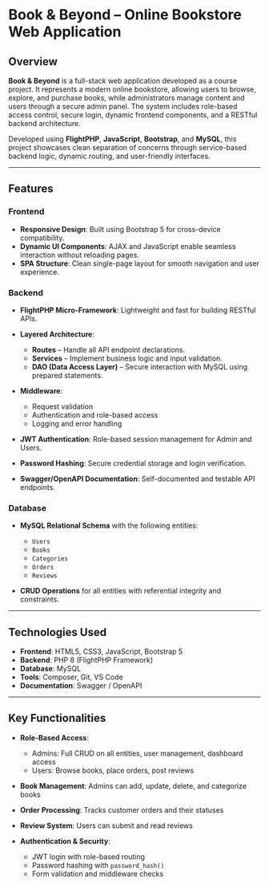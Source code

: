 

# Book & Beyond – Online Bookstore Web Application

## Overview

**Book & Beyond** is a full-stack web application developed as a course project. It represents a modern online bookstore, allowing users to browse, explore, and purchase books, while administrators manage content and users through a secure admin panel. The system includes role-based access control, secure login, dynamic frontend components, and a RESTful backend architecture.

Developed using **FlightPHP**, **JavaScript**, **Bootstrap**, and **MySQL**, this project showcases clean separation of concerns through service-based backend logic, dynamic routing, and user-friendly interfaces.

---

## Features

### Frontend

* **Responsive Design**: Built using Bootstrap 5 for cross-device compatibility.
* **Dynamic UI Components**: AJAX and JavaScript enable seamless interaction without reloading pages.
* **SPA Structure**: Clean single-page layout for smooth navigation and user experience.

### Backend

* **FlightPHP Micro-Framework**: Lightweight and fast for building RESTful APIs.
* **Layered Architecture**:

  * **Routes** – Handle all API endpoint declarations.
  * **Services** – Implement business logic and input validation.
  * **DAO (Data Access Layer)** – Secure interaction with MySQL using prepared statements.
* **Middleware**:

  * Request validation
  * Authentication and role-based access
  * Logging and error handling
* **JWT Authentication**: Role-based session management for Admin and Users.
* **Password Hashing**: Secure credential storage and login verification.
* **Swagger/OpenAPI Documentation**: Self-documented and testable API endpoints.

### Database

* **MySQL Relational Schema** with the following entities:

  * `Users`
  * `Books`
  * `Categories`
  * `Orders`
  * `Reviews`
* **CRUD Operations** for all entities with referential integrity and constraints.

---

## Technologies Used

* **Frontend**: HTML5, CSS3, JavaScript, Bootstrap 5
* **Backend**: PHP 8 (FlightPHP Framework)
* **Database**: MySQL
* **Tools**: Composer, Git, VS Code
* **Documentation**: Swagger / OpenAPI

---

## Key Functionalities

* **Role-Based Access**:

  * Admins: Full CRUD on all entities, user management, dashboard access
  * Users: Browse books, place orders, post reviews
* **Book Management**: Admins can add, update, delete, and categorize books
* **Order Processing**: Tracks customer orders and their statuses
* **Review System**: Users can submit and read reviews
* **Authentication & Security**:

  * JWT login with role-based routing
  * Password hashing with `password_hash()`
  * Form validation and middleware checks

